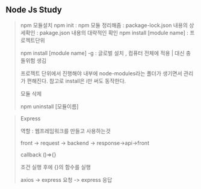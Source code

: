 ## Node Js Study

> npm 모듈설치
> npm init : npm 모듈 정리해줌 
>  : package-lock.json 내용의 상세확인
>  : pakage.json 내용의 대략적인 확인
> npm install [module name] : 프로젝트단위
> 
> npm install [module name] -g : 글로벌 설치 , 컴퓨터 전체에 적용 | 대신 충돌위험 생김
> 
> 
> 프로젝트 단위에서 진행해야 내부에 node-modules라는 폴더가 생기면서 관리가 편해진다.
> 참고로 install은 i만 써도 동작한다.
> 
> 모듈 삭제
> 
> npm uninstall [모듈이름]









> Express
> 
> 역할 : 웹프레임워크를 만들고 사용하는것
> 
> front -> request -> backend -> response->api->front
> 
> 
> 
> callback ()=>{}
> 
> 조건 실행 후에 {}의 함수를 실행
> 
> axios -> express 요청
> -> express 응답
> 
> 
> 
> 
